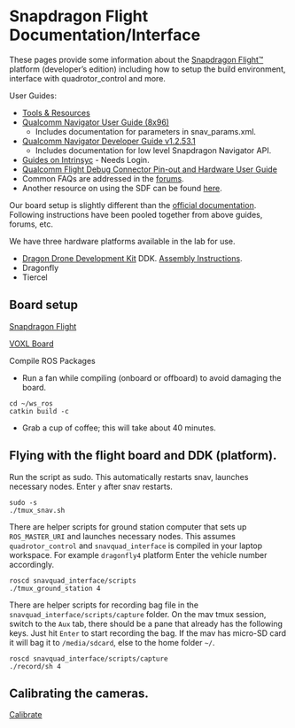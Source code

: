 # Snapdragon Flight Documentation/Interface

These pages provide some information about the [Snapdragon Flight™](https://developer.qualcomm.com/hardware/snapdragon-flight) platform (developer’s edition) including how to setup the build environment, interface with quadrotor_control and more.

User Guides:
* [Tools & Resources](https://developer.qualcomm.com/software/qualcomm-navigator/tools)
* [Qualcomm Navigator User Guide (8x96)](https://developer.qualcomm.com/downloads/qualcomm-navigator-user-guide-8x96?referrer=node/34698)
    * Includes documentation for parameters in snav_params.xml.
* [Qualcomm Navigator Developer Guide v1.2.53.1](https://developer.qualcomm.com/download/qualcomm-flight/navigator-developer-guide-1.2.53.1.pdf?referrer=node/34698)
    * Includes documentation for low level Snapdragon Navigator API.
* [Guides on Intrinsyc](https://tech.intrinsyc.com/projects/snapdragon-flight/documents) - Needs Login.
* [Qualcomm Flight Debug Connector Pin-out and Hardware User Guide](https://developer.qualcomm.com/download/qualcomm-flight/qcflight-debug-connector-pin-out-hw-user-guide.pdf?referrer=node/30229)
* Common FAQs are addressed in the [forums](https://developer.qualcomm.com/forums/hardware/qualcomm-flight).
* Another resource on using the SDF can be found [here](https://docs.px4.cc/zh/flight_controller/snapdragon_flight.html).

Our board setup is slightly different than the [official documentation](https://github.com/ATLFlight/ATLFlightDocs). Following instructions have been pooled together from above guides, forums, etc.

We have three hardware platforms available in the lab for use.
* [Dragon Drone Development Kit](https://worldsway.com/product/dragon-drone-development-kit/) DDK. [Assembly Instructions](https://worldsway.com/wp-content/uploads/2017/08/DragonDDK-End-User-Assembly-Instructions_V3.pdf).
* Dragonfly
* Tiercel

## Board setup

[Snapdragon Flight](doc/SnapFlightSetup.md)

[VOXL Board](doc/VOXLSetup.md)

Compile ROS Packages
  * Run a fan while compiling (onboard or offboard) to avoid damaging the board.
```
cd ~/ws_ros
catkin build -c
```
 * Grab a cup of coffee; this will take about 40 minutes.

## Flying with the flight board and DDK (platform).

Run the script as sudo. This automatically restarts snav, launches necessary nodes. Enter `y` after snav restarts.
```
sudo -s
./tmux_snav.sh
```

There are helper scripts for ground station computer that sets up `ROS_MASTER_URI` and launches necessary nodes. This assumes `quadrotor_control`  and `snavquad_interface` is compiled in your laptop workspace. For example `dragonfly4` platform Enter the vehicle number accordingly.

```
roscd snavquad_interface/scripts
./tmux_ground_station 4
```

There are helper scripts for recording bag file in the `snavquad_interface/scripts/capture` folder. On the mav tmux session, switch to the `Aux` tab, there should be a pane that already has the following keys. Just hit `Enter` to start recording the bag. If the mav has micro-SD card it will bag it to `/media/sdcard`, else to the home folder `~/`.
```
roscd snavquad_interface/scripts/capture
./record/sh 4
```

## Calibrating the cameras.
[Calibrate](doc/CameraCalib.md)
